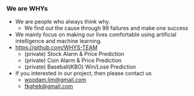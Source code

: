 ### We are WHYs
* We are people who always think why.
  * We find out the cause through 99 failures and make one success 
* We mainly focus on making our lives comfortable using artificial intelligence and machine learning.
* https://github.com/WHYS-TEAM 
  * (private) Stock Alarm & Price Prediction
  * (private) Coin Alarm & Price Prediction
  * (private) Baseball(KBO) Win/Lose Prediction 
* If you interested in our project, then please contact us
  * woodam.lim@gmail.com
  * fkghek@gmail.com
